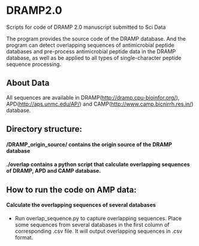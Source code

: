 # DRAMP2.0
Scripts for code of DRAMP 2.0 manuscript submitted to Sci Data

The program provides the source code of the DRAMP database. And the program can detect overlapping sequences of antimicrobial peptide databases and pre-process antimicrobial peptide data in the DRAMP database, as well as be applied to all types of single-character peptide sequence processing.

About Data
-
All sequences are available in DRAMP(http://dramp.cpu-bioinfor.org/), APD(http://aps.unmc.edu/AP/) and CAMP(http://www.camp.bicnirrh.res.in/) database.

Directory structure:
-

#### /DRAMP_origin_source/ contains the origin source of the DRAMP database

#### ./overlap contains a python script that calculate overlapping sequences of DRAMP, APD and CAMP database.

How to run the code on AMP data:
-
#### Calculate the overlapping sequences of several databases
* Run overlap_sequence.py to capture overlapping sequences. Place some sequences from several databases in the first column of corresponding .csv file. It will output overlapping sequences in .csv format.
